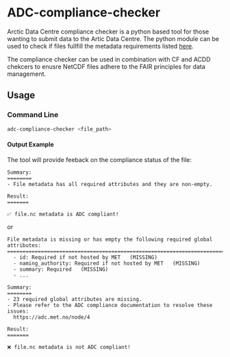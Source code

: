 # ADC-compliance-checker
Arctic Data Centre compliance checker is a python based tool for those wanting to submit data to the Artic Data Centre. The python module can be used to check if files fullfill the metadata requirements listed [here](https://adc.met.no/node/4).

The compliance checker can be used in combination with CF and ACDD chekcers to enusre NetCDF files adhere to the FAIR principles for data management.

## Usage

### Command Line
```sh
adc-compliance-checker <file_path>
```

#### Output Example

The tool will provide feeback on the compliance status of the file:
```plaintext
Summary:
========
- File metadata has all required attributes and they are non-empty.

Result:
=======

✅ file.nc metadata is ADC compliant!

```
or
```plaintext
File metadata is missing or has empty the following required global attributes:
===============================================================================
  - id: Required if not hosted by MET   (MISSING)
  - naming_authority: Required if not hosted by MET   (MISSING)
  - summary: Required   (MISSING)
  - ...

Summary:
========
- 23 required global attributes are missing.
- Please refer to the ADC compliance documentation to resolve these issues:
  https://adc.met.no/node/4

Result:
=======

❌ file.nc metadata is not ADC compliant!

```

